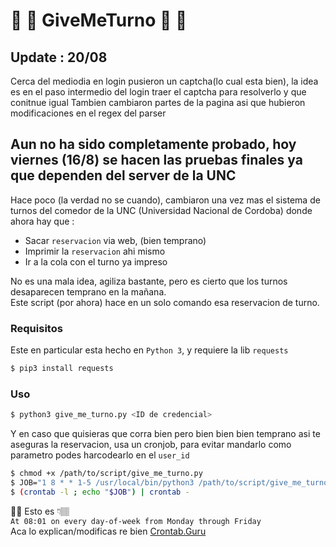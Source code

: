# 🍅 🥑 GiveMeTurno 🍔 🍗
## Update : 20/08 
Cerca del mediodia en login pusieron un captcha(lo cual esta bien), la idea es en el paso intermedio del login traer el captcha para resolverlo y que conitnue igual
Tambien cambiaron partes de la pagina asi que hubieron modificaciones en el regex del parser

## Aun no ha sido completamente probado, hoy viernes (16/8) se hacen las pruebas finales ya que dependen del server de la UNC

Hace poco (la verdad no se cuando), cambiaron una vez mas el sistema de turnos del comedor de la UNC (Universidad Nacional de Cordoba) donde ahora hay que :  

- Sacar `reservacion` via web, (bien temprano)
- Imprimir la `reservacion` ahi mismo
- Ir a la cola con el turno ya impreso

No es una mala idea, agiliza bastante, pero es cierto que los
turnos desaparecen temprano en la mañana.  
Este script (por ahora) hace en un solo comando esa reservacion de turno.

### Requisitos
Este en particular esta hecho en `Python 3`, y requiere la lib `requests` 
```bash
$ pip3 install requests
```
### Uso
```bash
$ python3 give_me_turno.py <ID de credencial>
```
Y en caso que quisieras que corra bien pero bien bien bien
temprano asi te aseguras la reservacion, usa un cronjob, para evitar mandarlo
como parametro podes harcodearlo en el `user_id`
```bash
$ chmod +x /path/to/script/give_me_turno.py
$ JOB="1 8 * * 1-5 /usr/local/bin/python3 /path/to/script/give_me_turno.py"
$ (crontab -l ; echo "$JOB") | crontab -
```
☝🏽 Esto es 👇🏽  
`At 08:01 on every day-of-week from Monday through Friday`  
Aca lo explican/modificas re bien [Crontab.Guru](https://crontab.guru/#0_8_*_*_1-5)


